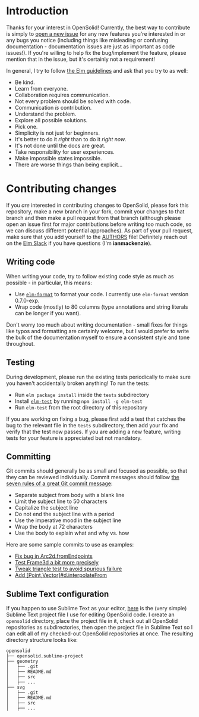 # Introduction

Thanks for your interest in OpenSolid! Currently, the best way to contribute is
simply to [open a new issue](https://github.com/opensolid/geometry/issues) for
any new features you're interested in or any bugs you notice (including things
like misleading or confusing documentation - documentation issues are just as
important as code issues!). If you're willing to help fix the bug/implement the
feature, please mention that in the issue, but it's certainly not a requirement!

In general, I try to follow [the Elm guidelines](https://twitter.com/czaplic/status/928359033844539393)
and ask that you try to as well:

  - Be kind.
  - Learn from everyone.
  - Collaboration requires communication.
  - Not every problem should be solved with code.
  - Communication _is_ contribution.
  - Understand the problem.
  - Explore all possible solutions.
  - Pick one.
  - Simplicity is not just for beginners.
  - It's better to do it _right_ than to do it _right now_.
  - It's not done until the docs are great.
  - Take responsibility for user experiences.
  - Make impossible states impossible.
  - There are worse things than being explicit...

# Contributing changes

If you _are_ interested in contributing changes to OpenSolid, please fork this
repository, make a new branch in your fork, commit your changes to that branch
and then make a pull request from that branch (although please open an issue
first for major contributions before writing too much code, so we can discuss
different potential approaches). As part of your pull request, make sure that
you add yourself to the [AUTHORS](https://github.com/opensolid/geometry/blob/master/AUTHORS)
file! Definitely reach out on the [Elm Slack](http://elmlang.herokuapp.com/) if
you have questions (I'm **ianmackenzie**).

## Writing code

When writing your code, try to follow existing code style as much as possible -
in particular, this means:

  - Use [`elm-format`](https://github.com/avh4/elm-format) to format your code.
    I currently use `elm-format` version 0.7.0-exp.
  - Wrap code (mostly) to 80 columns (type annotations and string literals can
    be longer if you want).

Don't worry too much about writing documentation - small fixes for things like
typos and formatting are certainly welcome, but I would prefer to write the bulk
of the documentation myself to ensure a consistent style and tone throughout.

## Testing

During development, please run the existing tests periodically to make sure you
haven't accidentally broken anything! To run the tests:

  - Run `elm package install` inside the `tests` subdirectory
  - Install [`elm-test`](https://github.com/rtfeldman/node-test-runner) by running `npm install -g elm-test`
  - Run `elm-test` from the root directory of this repository

If you are working on fixing a bug, please first add a test that catches the bug
to the relevant file in the `tests` subdirectory, then add your fix and verify
that the test now passes. If you are adding a new feature, writing tests for
your feature is appreciated but not mandatory.

## Committing

Git commits should generally be as small and focused as possible, so that they
can be reviewed individually. Commit messages should follow [the seven rules of
a great Git commit message](https://chris.beams.io/posts/git-commit/#seven-rules):

  - Separate subject from body with a blank line
  - Limit the subject line to 50 characters
  - Capitalize the subject line
  - Do not end the subject line with a period
  - Use the imperative mood in the subject line
  - Wrap the body at 72 characters
  - Use the body to explain what and why vs. how

Here are some sample commits to use as examples:

  - [Fix bug in Arc2d.fromEndpoints](https://github.com/opensolid/geometry/commit/593039e1223727afe04c53b3af170dfa2b9725b0)
  - [Test Frame3d a bit more precisely](https://github.com/opensolid/geometry/commit/bcf22c03ede5b7594dbcbde02a49430311d53679)
  - [Tweak triangle test to avoid spurious failure](https://github.com/opensolid/geometry/commit/bce5df26e5646f14577cd60472fab03101346a74)
  - [Add [Point,Vector]#d.interpolateFrom](https://github.com/opensolid/geometry/commit/0c91e5eaf4089d94783c28f2a10ece3005be89e4)

## Sublime Text configuration

If you happen to use Sublime Text as your editor, [here](https://gist.github.com/ianmackenzie/77c686282078f853647fd7d4b8894830)
is the (very simple) Sublime Text project file I use for editing OpenSolid code.
I create an `opensolid` directory, place the project file in it, check out all
OpenSolid repositories as subdirectories, then open the project file in Sublime
Text so I can edit all of my checked-out OpenSolid repositories at once. The
resulting directory structure looks like:

```
opensolid
├── opensolid.sublime-project
├── geometry
│   ├── .git
│   ├── README.md
│   ├── src
│   ├── ...
├── svg
│   ├── .git
│   ├── README.md
│   ├── src
│   ├── ...
```
